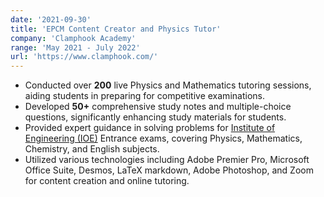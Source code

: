 ```yaml
---
date: '2021-09-30'
title: 'EPCM Content Creator and Physics Tutor'
company: 'Clamphook Academy'
range: 'May 2021 - July 2022'
url: 'https://www.clamphook.com/'
---
```


- Conducted over **200** live Physics and Mathematics tutoring sessions, aiding students in preparing for competitive examinations.
- Developed **50+** comprehensive study notes and multiple-choice questions, significantly enhancing study materials for students.
- Provided expert guidance in solving problems for [Institute of Engineering (IOE)](https://ioe.tu.edu.np/) Entrance exams, covering Physics, Mathematics, Chemistry, and English subjects.
- Utilized various technologies including Adobe Premier Pro, Microsoft Office Suite, Desmos, LaTeX markdown, Adobe Photoshop, and Zoom for content creation and online tutoring.

